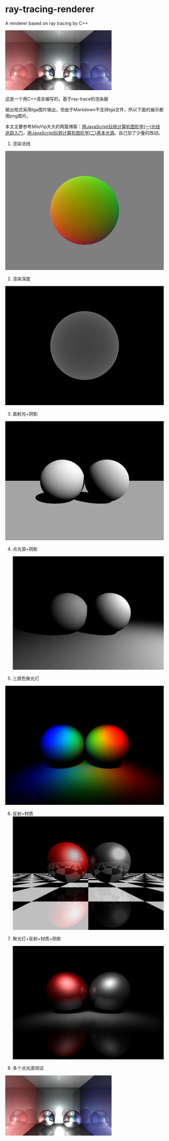 # ray-tracing-renderer
A renderer based on ray tracing by C++

<img src="picture/MoreAndMoreLight1.png" alt="MoreAndMoreLight1" style="zoom: 33%;" />

这是一个用C++语言编写的，基于ray-trace的渲染器

输出格式采用tga图片输出，但由于Markdown不支持tga文件，所以下面的展示都用png图片。

本文主要参考MiloYip大大的两篇博客：[用JavaScript玩转计算机图形学(一)光线追踪入门](https://www.cnblogs.com/miloyip/archive/2010/03/29/1698953.html)，[用JavaScript玩转计算机图形学(二)基本光源](https://www.cnblogs.com/miloyip/archive/2010/04/02/1702768.html)。自己加了少量的改动。

1. 渲染法线

![RenderNormalTest](picture/RenderNormalTest.png)

2. 渲染深度

![RenderDepthTest](picture/RenderDepthTest.png)

3. 直射光+阴影

![DirectionalLightTest](picture/DirectionalLightTest.png)

4. 点光源+阴影

   ![PointLightTest](picture/PointLightTest.png)

5. 三原色聚光灯

![SpotLightTest](picture/SpotLightTest.png)

6. 反射+材质![RayTraceReflection](picture/RayTraceReflection.png)

7. 聚光灯+反射+材质+阴影

   ![MaterialAndLightTest](picture/MaterialAndLightTest.png)

8. 多个点光源测试

<img src="picture/MoreAndMoreLight1.png" alt="MoreAndMoreLight1" style="zoom: 33%;" />


